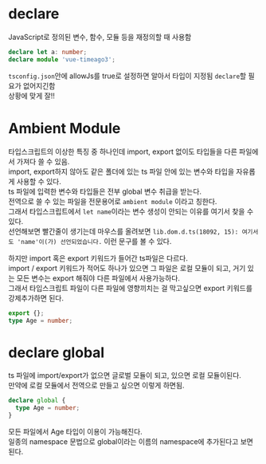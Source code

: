 # declare

JavaScript로 정의된 변수, 함수, 모듈 등을 재정의할 때 사용함

```typescript
declare let a: number;
declare module 'vue-timeago3';
```

`tsconfig.json`안에 allowJs를 true로 설정하면 알아서 타입이 지정됨 `declare`할 필요가 없어지긴함  
상황에 맞게 잘!!

# Ambient Module

타입스크립트의 이상한 특징 중 하나인데 import, export 없이도 타입들을 다른 파일에서 가져다 쓸 수 있음.  
import, export하지 않아도 같은 폴더에 있는 ts 파일 안에 있는 변수와 타입을 자유롭게 사용할 수 있다.  
ts 파일에 입력한 변수와 타입들은 전부 global 변수 취급을 받는다.  
전역으로 쓸 수 있는 파일을 전문용어로 `ambient module` 이라고 칭한다.  
그래서 타입스크립트에서 `let name`이라는 변수 생성이 안되는 이유를 여기서 찾을 수 있다.  
선언해보면 빨간줄이 생기는데 마우스를 올려보면 `lib.dom.d.ts(18092, 15): 여기서도 'name'이(가) 선언되었습니다.` 이런 문구를 볼 수 있다.

하지만 import 혹은 export 키워드가 들어간 ts파일은 다르다.  
import / export 키워드가 적어도 하나가 있으면 그 파일은 로컬 모듈이 되고, 거기 있는 모든 변수는 export 해줘야 다른 파일에서 사용가능하다.  
그래서 타입스크립트 파일이 다른 파일에 영향끼치는 걸 막고싶으면 export 키워드를 강제추가하면 된다.

```typescript
export {};
type Age = number;
```

# declare global

ts 파일에 import/export가 없으면 글로벌 모듈이 되고, 있으면 로컬 모듈이된다.  
만약에 로컬 모듈에서 전역으로 만들고 싶으면 이렇게 하면됨.

```typescript
declare global {
  type Age = number;
}
```

모든 파일에서 Age 타입이 이용이 가능해진다.  
일종의 namespace 문법으로 global이라는 이름의 namespace에 추가된다고 보면 된다.
